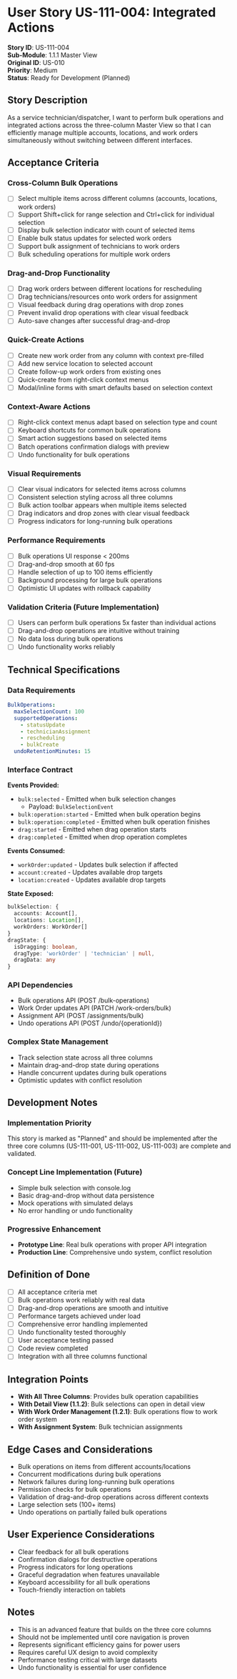 # User Story US-111-004: Integrated Actions

**Story ID**: US-111-004  
**Sub-Module**: 1.1.1 Master View  
**Original ID**: US-010  
**Priority**: Medium  
**Status**: Ready for Development (Planned)  

## Story Description
As a service technician/dispatcher, I want to perform bulk operations and integrated actions across the three-column Master View so that I can efficiently manage multiple accounts, locations, and work orders simultaneously without switching between different interfaces.

## Acceptance Criteria

### Cross-Column Bulk Operations
- [ ] Select multiple items across different columns (accounts, locations, work orders)
- [ ] Support Shift+click for range selection and Ctrl+click for individual selection
- [ ] Display bulk selection indicator with count of selected items
- [ ] Enable bulk status updates for selected work orders
- [ ] Support bulk assignment of technicians to work orders
- [ ] Bulk scheduling operations for multiple work orders

### Drag-and-Drop Functionality
- [ ] Drag work orders between different locations for rescheduling
- [ ] Drag technicians/resources onto work orders for assignment
- [ ] Visual feedback during drag operations with drop zones
- [ ] Prevent invalid drop operations with clear visual feedback
- [ ] Auto-save changes after successful drag-and-drop

### Quick-Create Actions
- [ ] Create new work order from any column with context pre-filled
- [ ] Add new service location to selected account
- [ ] Create follow-up work orders from existing ones
- [ ] Quick-create from right-click context menus
- [ ] Modal/inline forms with smart defaults based on selection context

### Context-Aware Actions
- [ ] Right-click context menus adapt based on selection type and count
- [ ] Keyboard shortcuts for common bulk operations
- [ ] Smart action suggestions based on selected items
- [ ] Batch operations confirmation dialogs with preview
- [ ] Undo functionality for bulk operations

### Visual Requirements
- [ ] Clear visual indicators for selected items across columns
- [ ] Consistent selection styling across all three columns
- [ ] Bulk action toolbar appears when multiple items selected
- [ ] Drag indicators and drop zones with clear visual feedback
- [ ] Progress indicators for long-running bulk operations

### Performance Requirements
- [ ] Bulk operations UI response < 200ms
- [ ] Drag-and-drop smooth at 60 fps
- [ ] Handle selection of up to 100 items efficiently
- [ ] Background processing for large bulk operations
- [ ] Optimistic UI updates with rollback capability

### Validation Criteria (Future Implementation)
- [ ] Users can perform bulk operations 5x faster than individual actions
- [ ] Drag-and-drop operations are intuitive without training
- [ ] No data loss during bulk operations
- [ ] Undo functionality works reliably

## Technical Specifications

### Data Requirements
```yaml
BulkOperations:
  maxSelectionCount: 100
  supportedOperations:
    - statusUpdate
    - technicianAssignment
    - rescheduling
    - bulkCreate
  undoRetentionMinutes: 15
```

### Interface Contract
**Events Provided:**
- `bulk:selected` - Emitted when bulk selection changes
  - Payload: `BulkSelectionEvent`
- `bulk:operation:started` - Emitted when bulk operation begins
- `bulk:operation:completed` - Emitted when bulk operation finishes
- `drag:started` - Emitted when drag operation starts
- `drag:completed` - Emitted when drop operation completes

**Events Consumed:**
- `workOrder:updated` - Updates bulk selection if affected
- `account:created` - Updates available drop targets
- `location:created` - Updates available drop targets

**State Exposed:**
```typescript
bulkSelection: {
  accounts: Account[],
  locations: Location[],
  workOrders: WorkOrder[]
}
dragState: {
  isDragging: boolean,
  dragType: 'workOrder' | 'technician' | null,
  dragData: any
}
```

### API Dependencies
- Bulk operations API (POST /bulk-operations)
- Work Order updates API (PATCH /work-orders/bulk)
- Assignment API (POST /assignments/bulk)
- Undo operations API (POST /undo/{operationId})

### Complex State Management
- Track selection state across all three columns
- Maintain drag-and-drop state during operations
- Handle concurrent updates during bulk operations
- Optimistic updates with conflict resolution

## Development Notes

### Implementation Priority
This story is marked as "Planned" and should be implemented after the three core columns (US-111-001, US-111-002, US-111-003) are complete and validated.

### Concept Line Implementation (Future)
- Simple bulk selection with console.log
- Basic drag-and-drop without data persistence
- Mock operations with simulated delays
- No error handling or undo functionality

### Progressive Enhancement
- **Prototype Line**: Real bulk operations with proper API integration
- **Production Line**: Comprehensive undo system, conflict resolution

## Definition of Done
- [ ] All acceptance criteria met
- [ ] Bulk operations work reliably with real data
- [ ] Drag-and-drop operations are smooth and intuitive
- [ ] Performance targets achieved under load
- [ ] Comprehensive error handling implemented
- [ ] Undo functionality tested thoroughly
- [ ] User acceptance testing passed
- [ ] Code review completed
- [ ] Integration with all three columns functional

## Integration Points
- **With All Three Columns**: Provides bulk operation capabilities
- **With Detail View (1.1.2)**: Bulk selections can open in detail view
- **With Work Order Management (1.2.1)**: Bulk operations flow to work order system
- **With Assignment System**: Bulk technician assignments

## Edge Cases and Considerations
- Bulk operations on items from different accounts/locations
- Concurrent modifications during bulk operations
- Network failures during long-running bulk operations
- Permission checks for bulk operations
- Validation of drag-and-drop operations across different contexts
- Large selection sets (100+ items)
- Undo operations on partially failed bulk operations

## User Experience Considerations
- Clear feedback for all bulk operations
- Confirmation dialogs for destructive operations
- Progress indicators for long operations
- Graceful degradation when features unavailable
- Keyboard accessibility for all bulk operations
- Touch-friendly interaction on tablets

## Notes
- This is an advanced feature that builds on the three core columns
- Should not be implemented until core navigation is proven
- Represents significant efficiency gains for power users
- Requires careful UX design to avoid complexity
- Performance testing critical with large datasets
- Undo functionality is essential for user confidence